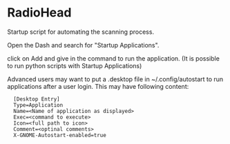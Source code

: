 # RadioHead
Startup script for automating the scanning process.

Open the Dash and search for "Startup Applications".

click on Add and give in the command to run the application. (It is possible to run python scripts with Startup Applications)

Advanced users may want to put a .desktop file in ~/.config/autostart to run applications after a user login. 
This may have following content:
```  
  [Desktop Entry]
  Type=Application
  Name=<Name of application as displayed>
  Exec=<command to execute>
  Icon=<full path to icon>
  Comment=<optinal comments>
  X-GNOME-Autostart-enabled=true
```
